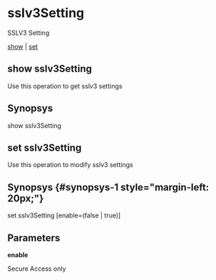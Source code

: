 # sslv3Setting

SSLV3 Setting

[show](#show%20sslv3Setting) | [set](#set%20sslv3Setting)

## show sslv3Setting

Use this operation to get sslv3 settings

## Synopsys 

show sslv3Setting

## set sslv3Setting

Use this operation to modify sslv3 settings

## Synopsys {#synopsys-1 style="margin-left: 20px;"}

set sslv3Setting \[enable=(false | true)\]

## Parameters 

**enable**

Secure Access only
